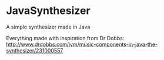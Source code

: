 # JavaSynthesizer
A simple synthesizer made in Java

Everything made with inspiration from Dr Dobbs:
http://www.drdobbs.com/jvm/music-components-in-java-the-synthesizer/231000557
